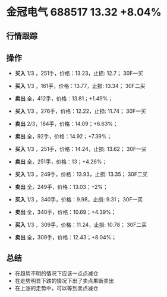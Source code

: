 # 金冠电气 688517 13.32 +8.04%

## 行情跟踪
  
## 操作
  - **买入** 1/3 ，251手，价格：13.23，止损: 12.7； 30F一买
  - **买入** 1/3 ，161手，价格：13.77，止损: 13.34； 30F二买
  - **卖出** 全，412手，价格：13.81；+1.49%；

  - **买入** 1/3 ，276手，价格：12.22，止损: 11.74； 30F一买
  - **卖出** 2/3，184手，价格：14.09；+6.63%；
  - **卖出** 全，92手，价格：14.92；+7.39%；

  - **买入** 1/3 ，251手，价格：14.24，止损: 13.62； 30F一买
  - **卖出** 全，251手，价格：13；+4.26%；

  - **买入** 1/3 ，249手，价格：13.93，止损: 13.35； 30F二买
  - **卖出** 全，249手，价格：13.03；+2%；

  - **买入** 1/3 ，340手，价格：9.98，止损: 9.31； 30F一买
  - **卖出** 全，340手，价格：10.69；+4.39%；

  - **买入** 1/3 ，309手，价格：11.24，止损: 10.78； 30F二买
  - **卖出** 全，309手，价格：12.43；+8.04%；


## 总结
  - 在趋势不明的情况下应该一点点减仓
  - 在走势明显下跌的情况下出了卖点果断卖出
  - 在上涨的走势中，可以等到卖点减仓